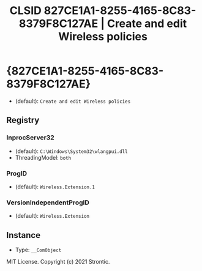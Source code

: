 ﻿---
title: "CLSID 827CE1A1-8255-4165-8C83-8379F8C127AE | Create and edit Wireless policies"
excerpt: What is COM-Object CLSID 827CE1A1-8255-4165-8C83-8379F8C127AE?
---

# {827CE1A1-8255-4165-8C83-8379F8C127AE}

* (default): `Create and edit Wireless policies`

## Registry


### InprocServer32

* (default): `C:\Windows\System32\wlangpui.dll`
* ThreadingModel: `both`

### ProgID

* (default): `Wireless.Extension.1`

### VersionIndependentProgID

* (default): `Wireless.Extension`

## Instance

* Type: `__ComObject`

MIT License. Copyright (c) 2021 Strontic.


